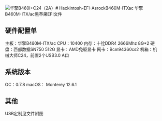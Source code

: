 ![华擎B460I+C24（2A）](https://github.com/ZhuyuNtzh/Hackintosh-EFI-AsrockB460M-ITXac/assets/115443114/e22a391f-8b0b-4563-9ce4-f703b173aa8b)# Hackintosh-EFI-AsrockB460M-ITXac
华擎B460M-ITX/ac黑苹果EFI文件
## 硬件配置单
主板：华擎B460M-ITX/ac
CPU：10400
内存：十铨DDR4 2666Mhz 8G*2
硬盘：西部数据SN750 512G
显卡：AMD免驱显卡
网卡：Bcm94360cs2
机箱：机械大师C24，前置2个USB3.0 A口

## 系统版本
OC：0.7.8
macOS： Monterey 12.6.1

## 其他
USB定制见文件附图

